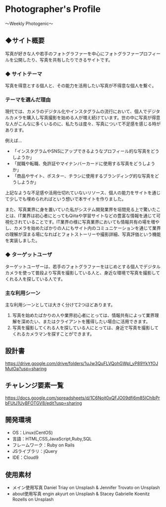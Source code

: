 # Photographer's Profile
〜Weekly Photogenic〜
## ◆サイト概要
写真が好きな人や若手のフォトグラファーを中心にフォトグラファープロフィールを公開したり、写真を共有したりできるサイトです。

### ◆ サイトテーマ
写真を得意とする個人と、その能力を活用したい写真が不得意な個人を繋ぐ。

### テーマを選んだ理由
現代では、カメラのデジタル化やインスタグラムの流行において、個人でデジタルカメラを購入し写真撮影を始める人が増え続けています。世の中に写真が得意な人がこんなに多くいるのに、私たちは度々、写真について不足感を感じる時があります。

例えば...

- 「インスタグラムやSNSにアップできるようなプロフィール的な写真をどうしようか」
- 「就職や転職、免許証やマイナンバーカードに使用する写真をどうしようか」
- 「商品やサイト、ポスター、チラシに使用するブランディング的な写真をどうしようか」

上記なような不足感や活用仕切れていないリソース、個人の能力をサイトを通じて少しでも埋められればという想いで本サイトを作りました。

また、写真業界に身を置いていた私がシステム開発業界を垣間見る上で驚いたことは、IT業界は初心者にとってもQiitaや学習サイトなどの豊富な情報を通じて可視化されていることです。IT業界の様に写真業界においても情報共有の場を増やし、カメラを始めたばかりの人にもサイト内のコミュニケーションを通じて業界の理解が深まる場になればとフォトストーリーや撮影詳細、写真評価という機能を実装しました。

### ◆ ターゲットユーザ
ターゲットユーザーは、若手のフォトグラファーをはじめとする個人でデジタルカメラを使って普段より写真を撮影している人と、身近な環境で写真を撮影してくれる人を探している人です。

### 主な利用シーン
主な利用シーンとしては大きく分けて2つほどあります。
1. 写真を始めたばかりの人や業界初心者にとっては、情報共有によって業界理解を深めたい、またはクライアントを獲得したい場合に活用できます。
2. 写真を撮影してくれる人を探している人にとっては、身近で写真を撮影してくれるカメラマンを探すことができます。

## 設計書
<https://drive.google.com/drive/folders/1uJw3QuFLVQohGWpl_vP89YkYfOJMutOa?usp=sharing>

## チャレンジ要素一覧
<https://docs.google.com/spreadsheets/d/1C6Nojt0xQFJO09dfi6m85IChlbPrbFUtJ1UyBFOTGV8/edit?usp=sharing>

## 開発環境
- OS：Linux(CentOS)
- 言語：HTML,CSS,JavaScript,Ruby,SQL
- フレームワーク：Ruby on Rails
- JSライブラリ：jQuery
- IDE：Cloud9

## 使用素材
- メイン使用写真
Daniel Triay on Unsplash & Jennifer Trovato on Unsplash
- about使用写真
engin akyurt on Unsplash & Stacey Gabrielle Koenitz Rozells on Unsplash